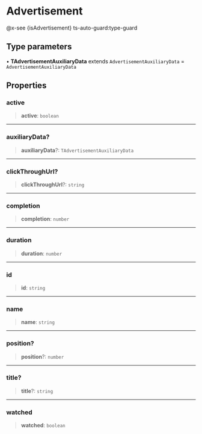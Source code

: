 # Advertisement<TAdvertisementAuxiliaryData>

@x-see {isAdvertisement} ts-auto-guard:type-guard

## Type parameters

• **TAdvertisementAuxiliaryData** extends `AdvertisementAuxiliaryData` = `AdvertisementAuxiliaryData`

## Properties

### active

> **active**: `boolean`

***

### auxiliaryData?

> **auxiliaryData**?: `TAdvertisementAuxiliaryData`

***

### clickThroughUrl?

> **clickThroughUrl**?: `string`

***

### completion

> **completion**: `number`

***

### duration

> **duration**: `number`

***

### id

> **id**: `string`

***

### name

> **name**: `string`

***

### position?

> **position**?: `number`

***

### title?

> **title**?: `string`

***

### watched

> **watched**: `boolean`
